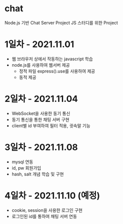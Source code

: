 # chat
Node.js 기반 Chat Server Project
JS 스터디를 위한 Project

# 1일차 - 2021.11.01
- 웹 브라우저 상에서 작동하는 javascript 학습
- node.js를 사용하여 웹서버 제공
    - 정적 파일 express().use를 사용하여 제공
    - 동적 제공

# 2일차 - 2021.11.04
- WebSocket을 사용한 동기 통신
- 동기 통신을 통한 채팅 서버 구현
- client별 id 부여하여 필터 적용, 귓속말 기능

# 3일차 - 2021.11.08
- mysql 연동
- id, pw 회원가입
- hash, salt 개념 학습 및 구현

# 4일차 - 2021.11.10 (예정)
- cookie, session을 사용한 로그인 구현
- 로그인된 id를 통하여 채팅 서버 연동